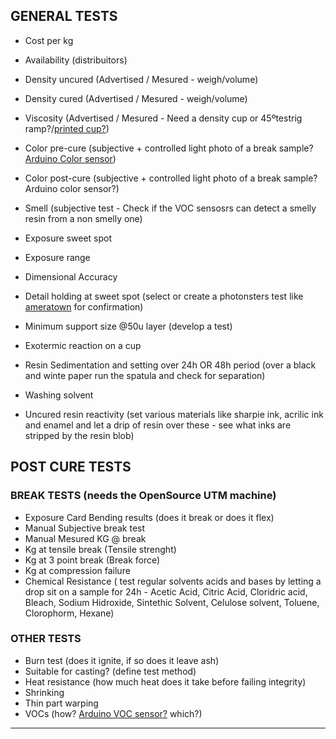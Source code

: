 ## GENERAL TESTS

- Cost per kg
- Availability (distribuitors)
- Density uncured (Advertised / Mesured - weigh/volume)
- Density cured (Advertised / Mesured - weigh/volume)
- Viscosity (Advertised / Mesured - Need a density cup or 45ºtestrig ramp?/[printed cup?](https://www.youtube.com/watch?v=t5KQFpNGrQA))
- Color pre-cure (subjective + controlled light photo of a break sample? [Arduino Color sensor](https://www.youtube.com/watch?v=hDAOGcI9cv4))
- Color post-cure (subjective + controlled light photo of a break sample? Arduino color sensor?)
- Smell (subjective test - Check if the VOC sensosrs can detect a smelly resin from a non smelly one)

- Exposure sweet spot
- Exposure range
- Dimensional Accuracy
- Detail holding at sweet spot (select or create a photonsters test like [ameratown](https://ameralabs.com/blog/town-calibration-part/) for confirmation)
- Minimum support size @50u layer (develop a test)
- Exotermic reaction on a cup
- Resin Sedimentation and setting over 24h OR 48h period (over a black and winte paper run the spatula and check for separation)
- Washing solvent
- Uncured resin reactivity (set various materials like sharpie ink, acrilic ink and enamel and let a drip of resin over these - see what inks are stripped by the resin blob)

## POST CURE TESTS

### BREAK TESTS (needs the OpenSource UTM machine)

- Exposure Card Bending results (does it break or does it flex)
- Manual Subjective break test
- Manual Mesured KG @ break
- Kg at tensile break (Tensile strenght)
- Kg at 3 point break (Break force)
- Kg at compression failure
- Chemical Resistance ( test regular solvents acids and bases by letting a drop sit on a sample for 24h - Acetic Acid, Citric Acid, Cloridric acid, Bleach, Sodium Hidroxide, Sintethic Solvent, Celulose solvent, Toluene, Clorophorm, Hexane)


### OTHER TESTS

- Burn test (does it ignite, if so does it leave ash)
- Suitable for casting? (define test method)
- Heat resistance (how much heat does it take before failing integrity)
- Shrinking
- Thin part warping
- VOCs (how? [Arduino VOC sensor?](https://www.youtube.com/watch?v=gdFb6-4bsHk) which?)


---
